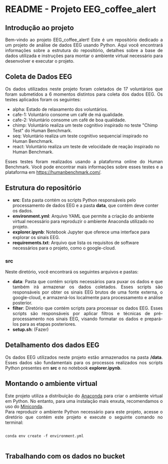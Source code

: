 <h1>README - Projeto EEG_coffee_alert</h1>

<div align="justify">
<h2>Introdução ao projeto</h2>
Bem-vindo ao projeto EEG_coffee_alert! Este é um repositório dedicado a um projeto de análise de dados EEG usando Python. Aqui você encontrará informações sobre a estrutura do repositório, detalhes sobre a base de dados utilizada e instruções para montar o ambiente virtual necessário para desenvolver e executar o projeto.
</div>

<div align="justify">
<h2>Coleta de Dados EEG</h2>
Os dados utilizados neste projeto foram coletados de 17 voluntários que foram submetidos a 6 momentos distintos para coleta dos dados EEG. Os testes aplicados foram os seguintes:
</div>

<div align="left">
<ul>
  <li>alpha: Estado de relaxamento dos voluntários.</li>
  <li>cafe-1: Voluntário consome um café de má qualidade.</li>
  <li>cafe-2: Voluntário consome um café de boa qualidade.</li>
  <li>chimp: Voluntário realiza um teste cognitivo inspirado no teste "Chimp Test" do Human Benchmark.</li>
  <li>seq: Voluntário realiza um teste cognitivo sequencial inspirado no Human Benchmark.</li>
  <li>react: Voluntário realiza um teste de velocidade de reação inspirado no Human Benchmark.</li>
</ul>
</div>

<div align="justify">
Esses testes foram realizados usando a plataforma online do Human Benchmark. Você pode encontrar mais informações sobre esses testes e a plataforma em <a href="https://humanbenchmark.com/">https://humanbenchmark.com/</a>.
</div>

<div align="left">
<h2>Estrutura do repositório</h2>
  <ul>
    <li><b>src</b>: Esta pasta contém os scripts Python responsáveis pelo processamento de dados EEG e a pasta <b>data</b>, que contém deve conter os dados.</li>
    <li><b>environment.yml</b>: Arquivo YAML que permite a criação do ambiente virtual necessário para reproduzir o ambiente Anaconda utilizado no projeto.</li>
    <li><b>explorer.ipynb</b>: Notebook Jupyter que oferece uma interface para explorar os sinais EEG.</li>
    <li><b>requirements.txt</b>: Arquivo que lista os requisitos de software necessários para o projeto, como o google-cloud.</li>
  </ul>
</div>

<div align="justify">
<h3>src</h3>
<p>Neste diretório, você encontrará os seguintes arquivos e pastas:</p>
  <ul>
    <li><b>data</b>: Pasta que contém scripts necessários para puxar os dados e que também irá armazenar os dados coletados. Esses scripts são responsáveis por obter os sinais EEG brutos de uma fonte externa, o google-cloud, e armazená-los localmente para processamento e análise posterior.</li>
    <li><b>filter</b>: Diretório que contém scripts para processar os dados EEG. Esses scripts são responsáveis por aplicar filtros e técnicas de pré-processamento nos sinais EEG, visando formatar os dados e prepará-los para as etapas posteriores.</li>
    <li><b>setup.sh</b>: (Fazer)</li>
  </ul>
</div>

<div align="justify">
<h2>Detalhamento dos dados EEG</h2>
Os dados EEG utilizados neste projeto estão armazenados na pasta <b>/data</b>. Esses dados são fundamentais para os processos realizados nos scripts Python presentes em <b>src</b> e no notebook <b>explorer.ipynb</b>.
</div>

<div align="justify">
<h2>Montando o ambiente virtual</h2>
Este projeto utiliza a distribuição do <a href="https://www.anaconda.com/products/distribution">Anaconda</a> para criar o ambiente virtual em Python. No entanto, para uma instalação mais enxuta, recomendamos o uso do <a href="https://docs.conda.io/en/latest/miniconda.html">Miniconda</a>.
</div>

<div align="justify">
Para reproduzir o ambiente Python necessário para este projeto, acesse o diretório que contém este projeto e execute o seguinte comando no terminal:
</div>

<pre>
<code>
conda env create -f environment.yml
</code>
</pre>

## Trabalhando com os dados no bucket
